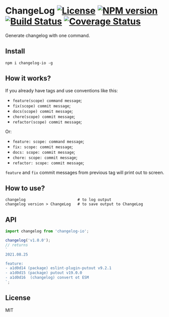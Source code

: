 # ChangeLog [![License][LicenseIMGURL]][LicenseURL] [![NPM version][NPMIMGURL]][NPMURL] [![Build Status][BuildStatusIMGURL]][BuildStatusURL] [![Coverage Status][CoverageIMGURL]][CoverageURL]

[NPMIMGURL]: https://img.shields.io/npm/v/changelog-io.svg?style=flat
[BuildStatusURL]: https://github.com/coderaiser/changelog-io/actions?query=workflow%3A%22Node+CI%22 "Build Status"
[BuildStatusIMGURL]: https://github.com/coderaiser/changelog-io/workflows/Node%20CI/badge.svg
[LicenseIMGURL]: https://img.shields.io/badge/license-MIT-317BF9.svg?style=flat
[NPMURL]: https://npmjs.org/package/changelog-io "npm"
[LicenseURL]: https://tldrlegal.com/license/mit-license "MIT License"
[CoverageURL]: https://coveralls.io/github/coderaiser/changelog-io?branch=master
[CoverageIMGURL]: https://coveralls.io/repos/coderaiser/changelog-io/badge.svg?branch=master&service=github

Generate changelog with one command.

## Install

```
npm i changelog-io -g
```

## How it works?

If you already have tags and use conventions like this:

- `feature(scope) command message`;
- `fix(scope) commit message`;
- `docs(scope) commit message`;
- `chore(scope) commit message`;
- `refactor(scope) commit message`;

Or:

- `feature: scope: command message`;
- `fix: scope: commit message`;
- `docs: scope: commit message`;
- `chore: scope: commit message`;
- `refactor: scope: commit message`;

`feature` and `fix` commit messages from previous tag will print out to screen.

## How to use?

```
changelog                       # to log output
changelog version > ChangeLog   # to save output to ChangeLog
```

## API

```js
import changelog from 'changelog-io';

changelog('v1.0.0');
// returns
`
2021.08.25

feature:
- a1d0d14 (package) eslint-plugin-putout v9.2.1
- a1d0d15 (package) putout v19.0.0
- a1d0d16  (changelog) convert ot ESM
`;
```

## License

MIT
